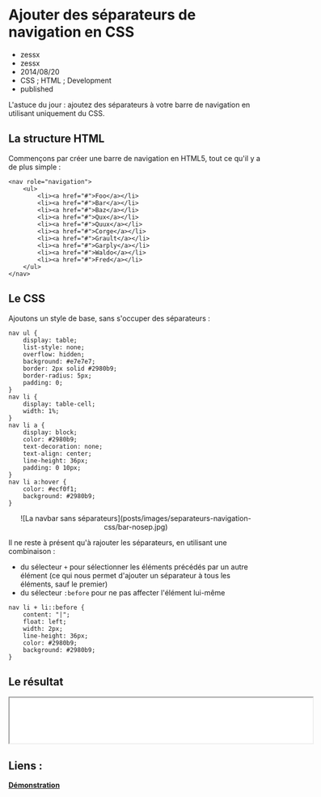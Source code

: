 # Ajouter des séparateurs de navigation en CSS
- zessx
- zessx
- 2014/08/20
- CSS ; HTML ; Development
- published

L'astuce du jour : ajoutez des séparateurs à votre barre de navigation en utilisant uniquement du CSS.

## La structure HTML

Commençons par créer une barre de navigation en HTML5, tout ce qu'il y a de plus simple : 

	<nav role="navigation">
		<ul>
			<li><a href="#">Foo</a></li>
			<li><a href="#">Bar</a></li>
			<li><a href="#">Baz</a></li>
			<li><a href="#">Qux</a></li>
			<li><a href="#">Quux</a></li>
			<li><a href="#">Corge</a></li>
			<li><a href="#">Grault</a></li>
			<li><a href="#">Garply</a></li>
			<li><a href="#">Waldo</a></li>
			<li><a href="#">Fred</a></li>
		</ul>
	</nav>

## Le CSS

Ajoutons un style de base, sans s'occuper des séparateurs :

	nav ul {
		display: table;
		list-style: none;
		overflow: hidden;
		background: #e7e7e7;
		border: 2px solid #2980b9;
		border-radius: 5px;
		padding: 0;
	}
	nav li {
		display: table-cell;
		width: 1%;
	}
	nav li a {
		display: block;
		color: #2980b9;
		text-decoration: none;
		text-align: center;
		line-height: 36px;
		padding: 0 10px;
	}
	nav li a:hover {
		color: #ecf0f1;
		background: #2980b9;
	}

<center>![La navbar sans séparateurs](posts/images/separateurs-navigation-css/bar-nosep.jpg)</center>

Il ne reste à présent qu'à rajouter les séparateurs, en utilisant une combinaison :

 - du sélecteur `+` pour sélectionner les éléments précédés par un autre élément (ce qui nous permet d'ajouter un séparateur à tous les éléments, sauf le premier)
 - du sélecteur `:before` pour ne pas affecter l'élément lui-même

<!-- sep -->

	nav li + li::before {
		content: "|";
		float: left;
		width: 2px;
		line-height: 36px;
		color: #2980b9;
		background: #2980b9;
	}

## Le résultat

<center><iframe src="demos/separateurs-navigation-css/index.html" width="600" height="90"></iframe></center>

## Liens :
[**Démonstration**](http://blog.smarchal.com/demos/separateurs-navigation-css/index.html)   